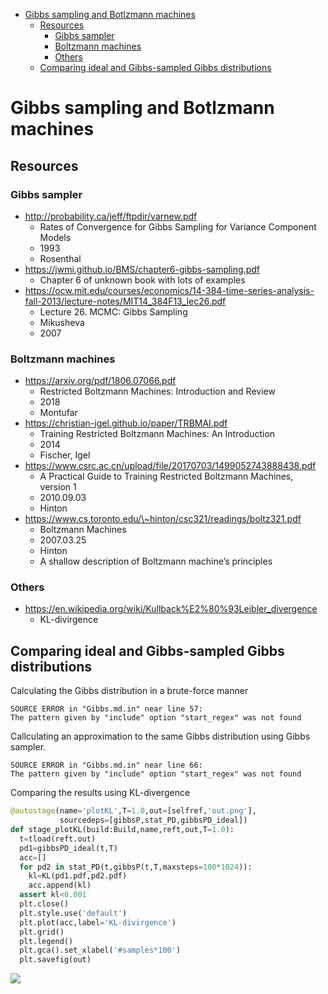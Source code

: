 -   [Gibbs sampling and Botlzmann
    machines](#gibbs-sampling-and-botlzmann-machines)
    -   [Resources](#resources)
        -   [Gibbs sampler](#gibbs-sampler)
        -   [Boltzmann machines](#boltzmann-machines)
        -   [Others](#others)
    -   [Comparing ideal and Gibbs-sampled Gibbs
        distributions](#comparing-ideal-and-gibbs-sampled-gibbs-distributions)

# Gibbs sampling and Botlzmann machines

## Resources

### Gibbs sampler

-   http://probability.ca/jeff/ftpdir/varnew.pdf
    -   Rates of Convergence for Gibbs Sampling for Variance Component
        Models
    -   1993
    -   Rosenthal
-   https://jwmi.github.io/BMS/chapter6-gibbs-sampling.pdf
    -   Chapter 6 of unknown book with lots of examples
-   https://ocw.mit.edu/courses/economics/14-384-time-series-analysis-fall-2013/lecture-notes/MIT14_384F13_lec26.pdf
    -   Lecture 26. MCMC: Gibbs Sampling
    -   Mikusheva
    -   2007

### Boltzmann machines

-   https://arxiv.org/pdf/1806.07066.pdf
    -   Restricted Boltzmann Machines: Introduction and Review
    -   2018
    -   Montufar
-   https://christian-igel.github.io/paper/TRBMAI.pdf
    -   Training Restricted Boltzmann Machines: An Introduction
    -   2014
    -   Fischer, Igel
-   https://www.csrc.ac.cn/upload/file/20170703/1499052743888438.pdf
    -   A Practical Guide to Training Restricted Boltzmann Machines,
        version 1
    -   2010.09.03
    -   Hinton
-   https://www.cs.toronto.edu/\~hinton/csc321/readings/boltz321.pdf
    -   Boltzmann Machines
    -   2007.03.25
    -   Hinton
    -   A shallow description of Boltzmann machine’s principles

### Others

-   https://en.wikipedia.org/wiki/Kullback%E2%80%93Leibler_divergence
    -   KL-divirgence

## Comparing ideal and Gibbs-sampled Gibbs distributions

Calculating the Gibbs distribution in a brute-force manner

``` sourceError
SOURCE ERROR in "Gibbs.md.in" near line 57:
The pattern given by "include" option "start_regex" was not found
```

Callculating an approximation to the same Gibbs distribution using Gibbs
sampler.

``` sourceError
SOURCE ERROR in "Gibbs.md.in" near line 66:
The pattern given by "include" option "start_regex" was not found
```

Comparing the results using KL-divergence

``` python
@autostage(name='plotKL',T=1.0,out=[selfref,'out.png'],
           sourcedeps=[gibbsP,stat_PD,gibbsPD_ideal])
def stage_plotKL(build:Build,name,reft,out,T=1.0):
  t=tload(reft.out)
  pd1=gibbsPD_ideal(t,T)
  acc=[]
  for pd2 in stat_PD(t,gibbsP(t,T,maxsteps=100*1024)):
    kl=KL(pd1.pdf,pd2.pdf)
    acc.append(kl)
  assert kl<0.001
  plt.close()
  plt.style.use('default')
  plt.plot(acc,label='KL-divirgence')
  plt.grid()
  plt.legend()
  plt.gca().set_xlabel('#samples*100')
  plt.savefig(out)
```

![](img/2563106287555950717.png)
